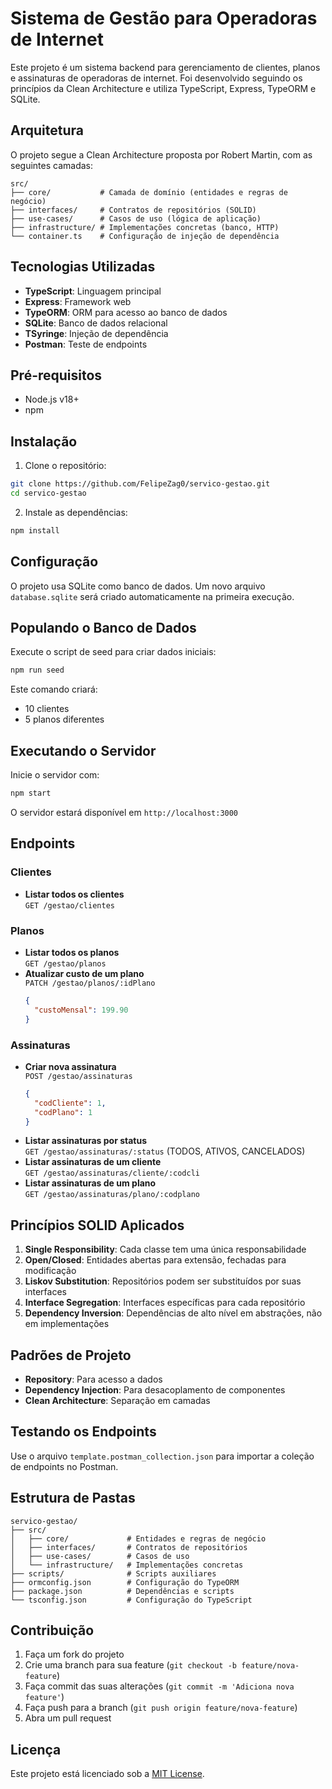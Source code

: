 # Sistema de Gestão para Operadoras de Internet

Este projeto é um sistema backend para gerenciamento de clientes, planos e assinaturas de operadoras de internet. Foi desenvolvido seguindo os princípios da Clean Architecture e utiliza TypeScript, Express, TypeORM e SQLite.

## Arquitetura

O projeto segue a Clean Architecture proposta por Robert Martin, com as seguintes camadas:

```
src/
├── core/           # Camada de domínio (entidades e regras de negócio)
├── interfaces/     # Contratos de repositórios (SOLID)
├── use-cases/      # Casos de uso (lógica de aplicação)
├── infrastructure/ # Implementações concretas (banco, HTTP)
└── container.ts    # Configuração de injeção de dependência
```

## Tecnologias Utilizadas

- **TypeScript**: Linguagem principal
- **Express**: Framework web
- **TypeORM**: ORM para acesso ao banco de dados
- **SQLite**: Banco de dados relacional
- **TSyringe**: Injeção de dependência
- **Postman**: Teste de endpoints

## Pré-requisitos

- Node.js v18+
- npm

## Instalação

1. Clone o repositório:
```bash
git clone https://github.com/FelipeZag0/servico-gestao.git
cd servico-gestao
```

2. Instale as dependências:
```bash
npm install
```

## Configuração

O projeto usa SQLite como banco de dados. Um novo arquivo `database.sqlite` será criado automaticamente na primeira execução.

## Populando o Banco de Dados

Execute o script de seed para criar dados iniciais:
```bash
npm run seed
```

Este comando criará:
- 10 clientes
- 5 planos diferentes

## Executando o Servidor

Inicie o servidor com:
```bash
npm start
```

O servidor estará disponível em `http://localhost:3000`

## Endpoints

### Clientes
- **Listar todos os clientes**  
  `GET /gestao/clientes`

### Planos
- **Listar todos os planos**  
  `GET /gestao/planos`
- **Atualizar custo de um plano**  
  `PATCH /gestao/planos/:idPlano`  
  ```json
  {
    "custoMensal": 199.90
  }
  ```

### Assinaturas
- **Criar nova assinatura**  
  `POST /gestao/assinaturas`  
  ```json
  {
    "codCliente": 1,
    "codPlano": 1
  }
  ```
- **Listar assinaturas por status**  
  `GET /gestao/assinaturas/:status` (TODOS, ATIVOS, CANCELADOS)
- **Listar assinaturas de um cliente**  
  `GET /gestao/assinaturas/cliente/:codcli`
- **Listar assinaturas de um plano**  
  `GET /gestao/assinaturas/plano/:codplano`

## Princípios SOLID Aplicados

1. **Single Responsibility**: Cada classe tem uma única responsabilidade
2. **Open/Closed**: Entidades abertas para extensão, fechadas para modificação
3. **Liskov Substitution**: Repositórios podem ser substituídos por suas interfaces
4. **Interface Segregation**: Interfaces específicas para cada repositório
5. **Dependency Inversion**: Dependências de alto nível em abstrações, não em implementações

## Padrões de Projeto

- **Repository**: Para acesso a dados
- **Dependency Injection**: Para desacoplamento de componentes
- **Clean Architecture**: Separação em camadas

## Testando os Endpoints

Use o arquivo `template.postman_collection.json` para importar a coleção de endpoints no Postman.

## Estrutura de Pastas

```
servico-gestao/
├── src/
│   ├── core/             # Entidades e regras de negócio
│   ├── interfaces/       # Contratos de repositórios
│   ├── use-cases/        # Casos de uso
│   └── infrastructure/   # Implementações concretas
├── scripts/              # Scripts auxiliares
├── ormconfig.json        # Configuração do TypeORM
├── package.json          # Dependências e scripts
└── tsconfig.json         # Configuração do TypeScript
```

## Contribuição

1. Faça um fork do projeto
2. Crie uma branch para sua feature (`git checkout -b feature/nova-feature`)
3. Faça commit das suas alterações (`git commit -m 'Adiciona nova feature'`)
4. Faça push para a branch (`git push origin feature/nova-feature`)
5. Abra um pull request

## Licença

Este projeto está licenciado sob a [MIT License](LICENSE).